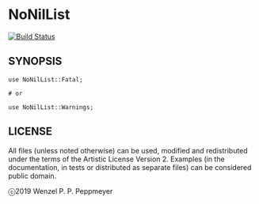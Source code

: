 # NoNilList

[![Build Status](https://travis-ci.org/gfldex/perl6-nonillist.svg?branch=master)](https://travis-ci.org/gfldex/perl6-nonillist)

## SYNOPSIS

```
use NoNilList::Fatal;

# or

use NoNilList::Warnings;
```

## LICENSE

All files (unless noted otherwise) can be used, modified and redistributed
under the terms of the Artistic License Version 2. Examples (in the
documentation, in tests or distributed as separate files) can be considered
public domain.

ⓒ2019 Wenzel P. P. Peppmeyer
